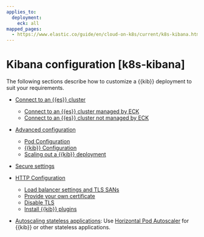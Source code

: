 ```yaml
---
applies_to:
  deployment:
    eck: all
mapped_pages:
  - https://www.elastic.co/guide/en/cloud-on-k8s/current/k8s-kibana.html
---
```


# Kibana configuration [k8s-kibana]

The following sections describe how to customize a {{kib}} deployment to suit your requirements.

* [Connect to an {{es}} cluster](k8s-kibana-es.md)

    * [Connect to an {{es}} cluster managed by ECK](k8s-kibana-es.md#k8s-kibana-eck-managed-es)
    * [Connect to an {{es}} cluster not managed by ECK](k8s-kibana-es.md#k8s-kibana-external-es)

* [Advanced configuration](k8s-kibana-advanced-configuration.md)

    * [Pod Configuration](k8s-kibana-advanced-configuration.md#k8s-kibana-pod-configuration)
    * [{{kib}} Configuration](k8s-kibana-advanced-configuration.md#k8s-kibana-configuration)
    * [Scaling out a {{kib}} deployment](k8s-kibana-advanced-configuration.md#k8s-kibana-scaling)

* [Secure settings](k8s-kibana-secure-settings.md)
* [HTTP Configuration](k8s-kibana-http-configuration.md)

    * [Load balancer settings and TLS SANs](k8s-kibana-http-configuration.md#k8s-kibana-http-publish)
    * [Provide your own certificate](k8s-kibana-http-configuration.md#k8s-kibana-http-custom-tls)
    * [Disable TLS](k8s-kibana-http-configuration.md#k8s-kibana-http-disable-tls)
    * [Install {{kib}} plugins](k8s-kibana-plugins.md)

* [Autoscaling stateless applications](../../autoscaling/autoscaling-stateless-applications-on-eck.md): Use [Horizontal Pod Autoscaler](https://kubernetes.io/docs/tasks/run-application/horizontal-pod-autoscale/) for {{kib}} or other stateless applications.



